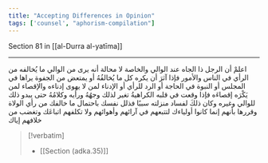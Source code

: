 ```yaml
---
title: "Accepting Differences in Opinion"
tags: ['counsel', "aphorism-compilation"]
---
```


 Section 81 in [[al-Durra al-yatīma]]

---
اعلمْ أن الرجل ذا الجاه عند الوالي والخاصة لا محالة أنه يرى من الوالي ما يُخالفه من الرأي في الناس والأمور فإذا آثرَ أن يكره كل ما يُخالفُهُ أو يمتعض من الجفوة يراها في المجلس أو النبوة في الحاجة أو الرد للرأي أو الإدناء لمن لا يهوى إدناءه والإقصاء لمن يَكْرَه إقصاءَه فإذا وقعت في قلبه الكراهيةُ تغير لذلك وجهُهُ ورأيه وكلامُهُ حتى يبدو ذلك للوالي وغيره  وكان ذلكَ لفساد منزلته سببًا فذلل نفسك باحتمال ما خالفك من رأي الولاة وقررها بأنهم إنما كانوا أولياءك لتتبعهم في آرائهم وأهوائهم ولا تكلفهم اتباعَك وتغضب من خلافهم إياك

> [!verbatim]
> - [[Section (adka.35)]]
